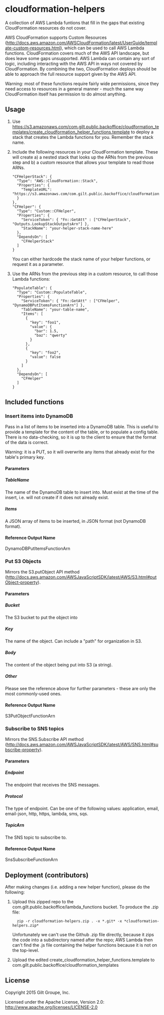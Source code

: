 # cloudformation-helpers
A collection of AWS Lambda funtions that fill in the gaps that existing CloudFormation resources do not cover.

AWS CloudFormation supports Custom Resources (http://docs.aws.amazon.com/AWSCloudFormation/latest/UserGuide/template-custom-resources.html),
which can be used to call AWS Lambda functions. CloudFormation covers much of the AWS API landscape, but
does leave some gaps unsupported. AWS Lambda can contain any sort of logic, including interacting with the
AWS API in ways not covered by CloudFormation. By combining the two, CloudFormation deploys should be able
to approach the full resource support given by the AWS API.

Warning: most of these functions require fairly wide permissions, since they need access to resources in a
general manner - much the same way CloudFormation itself has permission to do almost anything.


## Usage
1. Use https://s3.amazonaws.com/com.gilt.public.backoffice/cloudformation_templates/create_cloudformation_helper_functions.template
   to deploy a stack that creates the Lambda functions for you. Remember the stack name.
2. Include the following resources in your CloudFormation template. These will create a) a nested stack that
   looks up the ARNs from the previous step and b) a custom resource that allows your template to read those ARNs.
   
   ```
   "CFHelperStack": {
     "Type": "AWS::CloudFormation::Stack",
     "Properties": {
       "TemplateURL": "https://s3.amazonaws.com/com.gilt.public.backoffice/cloudformation_templates/lookup_stack_outputs.template"
     }
   },
   "CFHelper": {
     "Type": "Custom::CFHelper",
     "Properties": {
       "ServiceToken": { "Fn::GetAtt" : ["CFHelperStack", "Outputs.LookupStackOutputsArn"] },
       "StackName": "your-helper-stack-name-here"
     },
     "DependsOn": [
       "CFHelperStack"
     ]
   }
   ```
   
   You can either hardcode the stack name of your helper functions, or request it as a parameter.
3. Use the ARNs from the previous step in a custom resource, to call those Lambda functions:

   ```
   "PopulateTable": {
     "Type": "Custom::PopulateTable",
     "Properties": {
       "ServiceToken": { "Fn::GetAtt" : ["CFHelper", "DynamoDBPutItemsFunctionArn"] },
       "TableName": "your-table-name",
       "Items": [
         {
           "key": "foo1",
           "value": {
             "bar": 1.5,
             "baz": "qwerty"
           }
         },
         {
           "key": "foo2",
           "value": false
         }
       ]
     },
     "DependsOn": [
       "CFHelper"
     ]
   }
   ```


## Included functions

### Insert items into DynamoDB

Pass in a list of items to be inserted into a DynamoDB table. This is useful to provide a template for the
content of the table, or to populate a config table. There is no data-checking, so it is up to the client
to ensure that the format of the data is correct.

Warning: it is a PUT, so it will overwrite any items that already exist for the table's primary key.

#### Parameters

##### TableName
The name of the DynamoDB table to insert into. Must exist at the time of the insert, i.e. will not create if
it does not already exist.

##### Items
A JSON array of items to be inserted, in JSON format (not DynamoDB format).

#### Reference Output Name
DynamoDBPutItemsFunctionArn


### Put S3 Objects

Mirrors the S3.putObject API method (http://docs.aws.amazon.com/AWSJavaScriptSDK/latest/AWS/S3.html#putObject-property).

#### Parameters

##### Bucket
The S3 bucket to put the object into

##### Key
The name of the object. Can include a "path" for organization in S3.

##### Body
The content of the object being put into S3 (a string).

##### Other
Please see the reference above for further parameters - these are only the most commonly-used ones.

#### Reference Output Name
S3PutObjectFunctionArn


### Subscribe to SNS topics

Mirrors the SNS.Subscribe API method (http://docs.aws.amazon.com/AWSJavaScriptSDK/latest/AWS/SNS.html#subscribe-property).

#### Parameters

##### Endpoint
The endpoint that receives the SNS messages.

##### Protocol
The type of endpoint. Can be one of the following values: application, email, email-json, http, https, lambda, sms, sqs.

##### TopicArn
The SNS topic to subscribe to.

#### Reference Output Name
SnsSubscribeFunctionArn


## Deployment (contributors)
After making changes (i.e. adding a new helper function), please do the following:

1. Upload this zipped repo to the com.gilt.public.backoffice/lambda_functions bucket. To produce the .zip file:

   ```
     zip -r cloudformation-helpers.zip . -x *.git* -x *cloudformation-helpers.zip*
   ```

   Unfortunately we can't use the Github .zip file directly, because it zips the code into a subdirectory named after
   the repo; AWS Lambda then can't find the .js file containing the helper functions because it is not on the top-level.

2. Upload the edited create_cloudformation_helper_functions.template to com.gilt.public.backoffice/cloudformation_templates


## License
Copyright 2015 Gilt Groupe, Inc.

Licensed under the Apache License, Version 2.0: http://www.apache.org/licenses/LICENSE-2.0